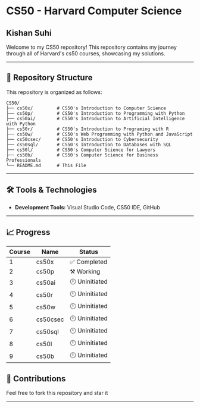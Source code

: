 # CS50 - Harvard Computer Science

## Kishan Suhi
Welcome to my CS50 repository! This repository contains my journey through all of Harvard's cs50 courses, showcasing my solutions.

---

## 📂 Repository Structure

This repository is organized as follows:

```
CS50/
├── cs50x/         # CS50's Introduction to Computer Science
├── cs50p/         # CS50's Introduction to Programming with Python
├── cs50ai/        # CS50's Introduction to Artificial Intelligence with Python
├── cs50r/         # CS50's Introduction to Programing with R
├── cs50w/         # CS50's Web Programming with Python and JavaScript
├── cs50csec/      # CS50's Introduction to Cybersecurity
├── cs50sql/       # CS50's Introduction to Databases with SQL
├── cs50l/         # CS50's Computer Science for Lawyers
├── cs50b/         # CS50's Computer Science for Business Professionals
└── README.md      # This File
```

---

## 🛠️ Tools & Technologies

- **Development Tools:** Visual Studio Code, CS50 IDE, GitHub

---

## 📈 Progress

| Course | Name                             | Status        |
|--------|----------------------------------|---------------|
| 1      | cs50x                           | ✅ Completed   |
| 2      | cs50p                           | ⚒️ Working     |
| 3      | cs50ai                          | 🕛 Uninitiated |
| 4      | cs50r                           | 🕛 Uninitiated |
| 5      | cs50w                           | 🕛 Uninitiated |
| 6      | cs50csec                        | 🕛 Uninitiated |
| 7      | cs50sql                         | 🕛 Uninitiated |
| 8      | cs50l                           | 🕛 Uninitiated |
| 9      | cs50b                           | 🕛 Uninitiated |



## 🤝 Contributions

Feel free to fork this repository and star it

---

